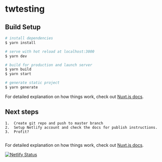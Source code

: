 # twtesting

## Build Setup

```bash
# install dependencies
$ yarn install

# serve with hot reload at localhost:3000
$ yarn dev

# build for production and launch server
$ yarn build
$ yarn start

# generate static project
$ yarn generate
```

For detailed explanation on how things work, check out [Nuxt.js docs](https://nuxtjs.org).

## Next steps
```
1.  Create git repo and push to master branch
2.  Setup Netlify account and check the docs for publish instructions.
3.  Profit?


```
For detailed explanation on how things work, check out [Nuxt.js docs](https://nuxtjs.org).

[![Netlify Status](https://api.netlify.com/api/v1/badges/c4533c12-0220-43ec-9d7d-cbf60194dcc0/deploy-status)](https://app.netlify.com/sites/elegant-shaw-4ab1d3/deploys)